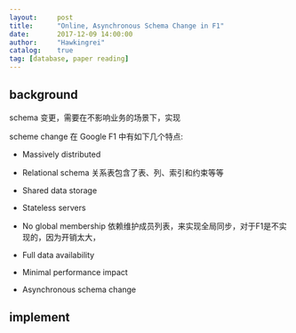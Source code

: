 ```yaml
---
layout:     post
title:      "Online, Asynchronous Schema Change in F1"
date:       2017-12-09 14:00:00
author:     "Hawkingrei"
catalog:    true
tag: [database, paper reading]
---
```



## background

schema 变更，需要在不影响业务的场景下，实现

scheme change 在 Google F1 中有如下几个特点:

- Massively distributed
- Relational schema 关系表包含了表、列、索引和约束等等
- Shared data storage
- Stateless servers 
- No global membership 依赖维护成员列表，来实现全局同步，对于F1是不实现的，因为开销太大，


- Full data availability
- Minimal performance impact
- Asynchronous schema change



## implement

